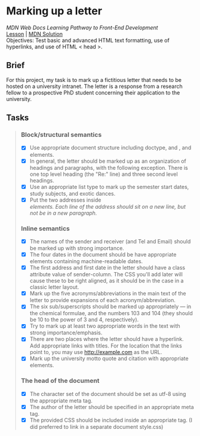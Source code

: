 # Marking up a letter 
_MDN Web Docs Learning Pathway to Front-End Development_\
[Lesson](https://developer.mozilla.org/en-US/docs/Learn/HTML/Introduction_to_HTML/Marking_up_a_letter) | [MDN Solution](https://github.com/mdn/learning-area/tree/master/html/introduction-to-html/marking-up-a-letter-finished)\
Objectives: Test basic and advanced HTML text formatting, use of hyperlinks, and use of HTML < head >.
## Brief
For this project, my task is to mark up a fictitious letter that needs to be hosted on a university intranet. The letter is a response from a research fellow to a prospective PhD student concerning their application to the university.

## Tasks
> ###  Block/structural semantics 
> - [x] Use appropriate document structure including doctype, and <html>, <head> and <body> elements.
> - [x] In general, the letter should be marked up as an organization of headings and  paragraphs, with the following exception. There is one top level heading (the "Re:" line) and three second level headings.
> - [x] Use an appropriate list type to mark up the semester start dates, study subjects, and exotic dances.
> - [x] Put the two addresses inside <address> elements. Each line of the address should sit on a new line, but not be in a new paragraph.
> ### Inline semantics
> - [x] The names of the sender and receiver (and Tel and Email) should be marked up with strong importance.
> - [x] The four dates in the document should be have appropriate elements containing machine-readable dates.
> - [x] The first address and first date in the letter should have a class attribute value of sender-column. The CSS you'll add later will cause these to be right aligned, as it should be in the case in a classic letter layout.
> - [x] Mark up the five acronyms/abbreviations in the main text of the letter to provide expansions of each acronym/abbreviation.
> - [x] The six sub/superscripts should be marked up appropriately — in the chemical formulae,  and the numbers 103 and 104 (they should be 10 to the power of 3 and 4, respectively).
> - [x] Try to mark up at least two appropriate words in the text with strong importance/emphasis.
> - [x] There are two places where the letter should have a hyperlink. Add appropriate links with titles. For the location that the links point to, you may use http://example.com as the URL.
> - [x] Mark up the university motto quote and citation with appropriate elements.
> ###  The head of the document
> - [x] The character set of the document should be set as utf-8 using the appropriate meta tag.
> - [x] The author of the letter should be specified in an appropriate meta tag.
> - [x] The provided CSS should be included inside an appropriate tag. (I did preferred to link in a separate document style.css)

